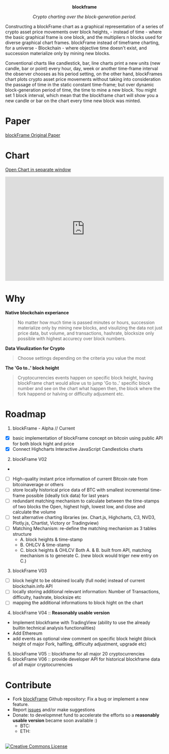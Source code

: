 <center><strong>blockframe</strong>
 <p><i>Crypto charting over the block-generation period.</i></p></center>

 Constructing a blockFrame chart as a graphical representation of a series of crypto asset price movements over block heights, - instead of time - where the basic graphical frame is one block, and the multipliers n blocks used for diverse graphical chart frames. blockFrame instead of timeframe charting, for a universe - Blockchain - where objective time doesn't exist, and succession materialize only by mining new blocks. 

 Conventional charts like candlestick, bar, line charts print a new units (new candle, bar or point) every hour, day, week or another time-frame interval the observer chooses as his period setting, on the other hand, blockFrames chart plots crypto asset price movements without taking into consideration the passage of time in the static constant time-frame; but over dynamic block-generation period of time, the time to mine a new block. You might set 1 block interval, which mean that the blockframe chart will show you a new candle or bar on the chart every time new block was minted.

# Paper
[blockFrame Original Paper](https://ssrn.com/abstract=3064115 )

# Chart 
[Open Chart in separate window](http://data.blockframe.xyz/?blocks=504)

<iframe src="http://data.blockframe.xyz/?blocks=72" style="height:330px;width:100%;border:none;" scrolling="no"></iframe>



# Why
 **Native blockchain experiance**
> No matter how much time is passed minutes or hours, succession materialize only by mining new blocks, and visulizing the data not just price data, but volume, and transactions, hashrate, blocksize only possible with highest accurecy over block numbers.

 **Data Visulization for Crypto**
> Choose settings depending on the criteria you value the most

 **The 'Go to..' block height**
> Cryptocurrencies events happen on specific block height, having blockFrame chart would allow us to jump 'Go to..' specific  block number and see on the chart what happen then, the block where the fork happend or halving or difficulty adjusment etc.


# Roadmap
1. blockFrame - Alpha // Current 
 - [x]  basic implementation of blockFrame concept on bitcoin using public API for both block hight and price
 - [x]  Connect Highcharts Interactive JavaScript Candlesticks charts 

2. blockFrame V02
 - 
 - [ ]  High-quality instant price information of current Bitcoin rate from bitcoinaverage or others
 - [ ]  store locally historical price data of BTC with smallest incremental time-frame possible (ideally tick data) for last years
 - [ ]  redundant matching mechanism to calculate between the time-stamps of two blocks the Open, highest high, lowest low, and close and calculate the volume
 - [ ]  test alternative charting libraries (ex. Chart.js, Highcharts, C3, NVD3, Plotly.js, Chartist, Victory or Tradingview)
 - [ ]  Matching Mechanism: re-define the matching mechanism as 3 tables structure
    - A. block heights & time-stamp
    - B. OHLCV & time-stamp
    - C. block heights & OHLCV 
    Both A. & B. built from API, matching mechanism is to generate C. (new block would triger new entry on C.)

3. blockFrame V03
 - [ ]  block height to be obtained locally (full node) instead of current blockchain.info API
 - [ ]  locally storing additional relevant information: Number of Transactions, difficulty, hashrate, blocksize etc
 - [ ]  mapping the additional informations to block hight on the chart

4. blockFrame V04 :: **Reasonably usable version**
 * Implement blockframe with TradingView (ability to use the already builtin technical analysis functionalities)
 * Add Ethereum 
 * add events as optional view comment on specific block height (block height of major Fork, halfling, difficulty adjustment, upgrade etc)
5. blockFrame V05 :: blockframe for all major 20 cryptocurrencies
6. blockFrame V06 :: provide developer API for historical blockframe data of all major cryptocurrencies

# Contribute
 * Fork [blockFrame](https://github.com/drhus/blockframe) Github repository: Fix a bug or implement a new feature.
 * Report [issues](https://github.com/drhus/blockframe/issues) and/or make suggestions
 * Donate: to developmnet fund to accelerate the efforts so a **reasonably usable version** became soon available :) 
   * BTC:  
   * ETH:
  
  
<br>
<a rel="license" href="http://creativecommons.org/licenses/by-nc/4.0/"><img alt="Creative Commons License" style="border-width:0" src="https://i.creativecommons.org/l/by-nc/4.0/88x31.png" /></a>

